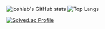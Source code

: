 ![joshlab's GitHub stats](https://github-readme-stats.vercel.app/api?username=joshlab&show_icons=true&theme=tokyonight)
![Top Langs](https://github-readme-stats.vercel.app/api/top-langs/?username=joshlab&layout=compact&theme=tokyonight)

[![Solved.ac Profile](http://mazassumnida.wtf/api/generate_badge?boj=bbakkomm)](https://solved.ac/bbakkomm)
